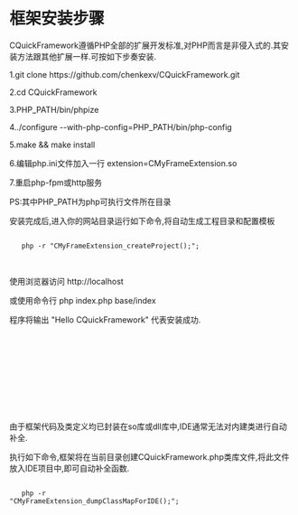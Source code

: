 <h1>框架安装步骤</h1>
<p>CQuickFramework遵循PHP全部的扩展开发标准,对PHP而言是非侵入式的.其安装方法跟其他扩展一样.可按如下步奏安装.</p>

<p>1.git clone https://github.com/chenkexv/CQuickFramework.git</p>
<p>2.cd CQuickFramework</p>
<p>3.PHP_PATH/bin/phpize</p>
<p>4../configure --with-php-config=PHP_PATH/bin/php-config</p>
<p>5.make && make install</p>
<p>6.编辑php.ini文件加入一行 extension=CMyFrameExtension.so</p>
<p>7.重启php-fpm或http服务</p>
<p>PS:其中PHP_PATH为php可执行文件所在目录</p>
<p>安装完成后,进入你的网站目录运行如下命令,将自动生成工程目录和配置模板</p>
<code><br>&nbsp;&nbsp;&nbsp;php -r "CMyFrameExtension_createProject();";&nbsp;&nbsp;&nbsp;<br></code>

<p>&nbsp;</p>
<p>使用浏览器访问 http://localhost

或使用命令行 php index.php base/index

程序将输出 "Hello CQuickFramework" 代表安装成功.





<p>&nbsp;</p>
<p>&nbsp;</p>
<p>&nbsp;</p>
<p>&nbsp;</p>
<p>&nbsp;</p>

由于框架代码及类定义均已封装在so库或dll库中,IDE通常无法对内建类进行自动补全.

执行如下命令,框架将在当前目录创建CQuickFramework.php类库文件,将此文件放入IDE项目中,即可自动补全函数.

<code><br>&nbsp;&nbsp;&nbsp;php -r "CMyFrameExtension_dumpClassMapForIDE();";&nbsp;&nbsp;&nbsp;<br></code>